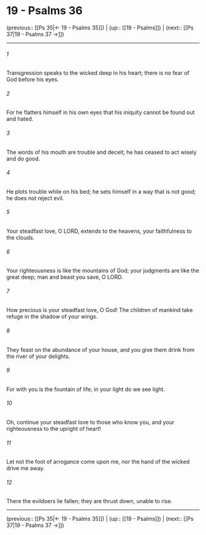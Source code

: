 # 19 - Psalms 36

(previous:: [[Ps 35|← 19 - Psalms 35]]) | (up:: [[19 - Psalms]]) | (next:: [[Ps 37|19 - Psalms 37 →]])

***


###### 1 
Transgression speaks to the wicked deep in his heart; there is no fear of God before his eyes. 

###### 2 
For he flatters himself in his own eyes that his iniquity cannot be found out and hated. 

###### 3 
The words of his mouth are trouble and deceit; he has ceased to act wisely and do good. 

###### 4 
He plots trouble while on his bed; he sets himself in a way that is not good; he does not reject evil. 

###### 5 
Your steadfast love, O LORD, extends to the heavens, your faithfulness to the clouds. 

###### 6 
Your righteousness is like the mountains of God; your judgments are like the great deep; man and beast you save, O LORD. 

###### 7 
How precious is your steadfast love, O God! The children of mankind take refuge in the shadow of your wings. 

###### 8 
They feast on the abundance of your house, and you give them drink from the river of your delights. 

###### 9 
For with you is the fountain of life; in your light do we see light. 

###### 10 
Oh, continue your steadfast love to those who know you, and your righteousness to the upright of heart! 

###### 11 
Let not the foot of arrogance come upon me, nor the hand of the wicked drive me away. 

###### 12 
There the evildoers lie fallen; they are thrust down, unable to rise.

***

(previous:: [[Ps 35|← 19 - Psalms 35]]) | (up:: [[19 - Psalms]]) | (next:: [[Ps 37|19 - Psalms 37 →]])
